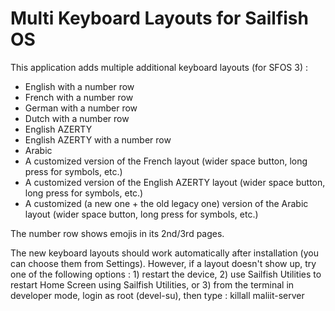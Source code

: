 # Multi Keyboard Layouts for Sailfish OS

This application adds multiple additional keyboard layouts (for SFOS 3) :
- English with a number row
- French with a number row
- German with a number row
- Dutch with a number row
- English AZERTY
- English AZERTY with a number row
- Arabic
- A customized version of the French layout (wider space button, long press for symbols, etc.)
- A customized version of the English AZERTY layout (wider space button, long press for symbols, etc.)
- A customized (a new one + the old legacy one) version of the Arabic layout (wider space button, long press for symbols, etc.)

The number row shows emojis in its 2nd/3rd pages.

The new keyboard layouts should work automatically after installation (you can choose them from Settings).
However, if a layout doesn't show up, try one of the following options : 1) restart the device, 2) use Sailfish Utilities to restart Home Screen using Sailfish Utilities, or 3) from the terminal in developer mode, login as root (devel-su), then type : killall maliit-server

